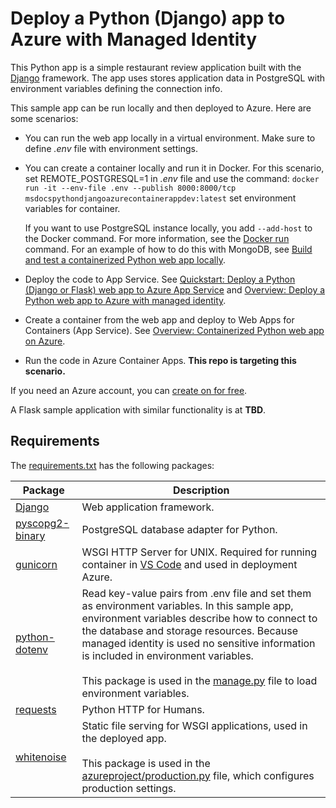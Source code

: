 # Deploy a Python (Django) app to Azure with Managed Identity 

This Python app is a simple restaurant review application built with the [Django](https://www.djangoproject.com/) framework. The app uses stores application data in PostgreSQL with environment variables defining the connection info.

This sample app can be run locally and then deployed to Azure. Here are some scenarios:

* You can run the web app locally in a virtual environment. Make sure to define *.env* file with environment settings.

* You can create a container locally and run it in Docker. For this scenario, set REMOTE_POSTGRESQL=1 in *.env* file and use the command: `docker run -it --env-file .env --publish 8000:8000/tcp msdocspythondjangoazurecontainerappdev:latest` set environment variables for container. 

  If you want to use PostgreSQL instance locally, you add `--add-host` to the Docker command. For more information, see the [Docker run](https://docs.docker.com/engine/reference/commandline/run/) command. For an example of how to do this with MongoDB, see [Build and test a containerized Python web app locally](https://docs.microsoft.com/azure/developer/python/tutorial-containerize-deploy-python-web-app-azure-02).

* Deploy the code to App Service. See [Quickstart: Deploy a Python (Django or Flask) web app to Azure App Service](https://docs.microsoft.com/azure/app-service/quickstart-python) and [Overview: Deploy a Python web app to Azure with managed identity](https://docs.microsoft.com/azure/developer/python/tutorial-python-managed-identity-01).

* Create a container from the web app and deploy to Web Apps for Containers (App Service). See [Overview: Containerized Python web app on Azure](https://docs.microsoft.com/azure/developer/python/tutorial-containerize-deploy-python-web-app-azure-01).

* Run the code in Azure Container Apps. **This repo is targeting this scenario.**

If you need an Azure account, you can [create on for free](https://azure.microsoft.com/free/).

A Flask sample application with similar functionality is at **TBD**.

## Requirements

The [requirements.txt](./requirements.txt) has the following packages:

| Package | Description |
| ------- | ----------- |
| [Django](https://pypi.org/project/Django/) | Web application framework. |
| [pyscopg2-binary](https://pypi.org/project/psycopg-binary/) | PostgreSQL database adapter for Python. |
| [gunicorn](https://pypi.org/project/gunicorn/) | WSGI HTTP Server for UNIX. Required for running container in [VS Code](https://code.visualstudio.com/docs/containers/quickstart-python#_gunicorn-modifications-for-djangoflask-apps) and used in deployment Azure. |
| [python-dotenv](https://pypi.org/project/python-dotenv/) | Read key-value pairs from .env file and set them as environment variables. In this sample app, environment variables describe how to connect to the database and storage resources. Because managed identity is used no sensitive information is included in environment variables. <br><br> This package is used in the [manage.py](./manage.py) file to load environment variables. |
| [requests](https://pypi.org/project/requests/) | Python HTTP for Humans. |
| [whitenoise](https://pypi.org/project/whitenoise/) | Static file serving for WSGI applications, used in the deployed app. <br><br> This package is used in the [azureproject/production.py](./azureproject/production.py) file, which configures production settings. |

